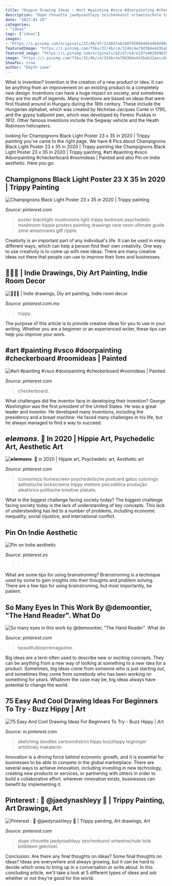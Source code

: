 ```yaml
---
title: "Hippie Drawing Ideas : #art #painting #vsco #doorpainting #checkerboard #roomideas"
description: "Dope chouette jaedynashleyy zeichenkunst ortweinschule toile bildideen gekritzel"
date: "2023-01-28"
categories:
- "ideas"
tags: ["ideas"]
images:
- "https://i.pinimg.com/originals/22/d8/d7/22d8d7abcb079508646b4db6890d463b.jpg"
featuredImage: "https://i.pinimg.com/736x/32/4b/c4/324bc4a79d3b6e4d3bab22aecc8db2ba.jpg"
featured_image: "https://i.pinimg.com/originals/e2/d7/e4/e2d7e4029496395081c347c42bd8ae24.jpg"
image: "https://i.pinimg.com/736x/32/4b/c4/324bc4a79d3b6e4d3bab22aecc8db2ba.jpg"
ShowToc: true
author: "Edyth Lowe"
---
```



What is invention?
Invention is the creation of a new product or idea. It can be anything from an improvement on an existing product to a completely new design. Inventions can have a huge impact on society, and sometimes they are the stuff of legends.
Many inventions are based on ideas that were first floated around in Hungary during the 18th century. These include the Hungarian alphabet, which was created by Nicholas-Jacques Conte in 1795, and the gypsy ballpoint pen, which was developed by Ferenc Puskás in 1912. Other famous inventions include the Segway vehicle and the Heath Robinson helicopters.

	

		
looking for Champignons Black Light Poster 23 x 35 in 2020 | Trippy painting you've came to the right page. We have 8 Pics about Champignons Black Light Poster 23 x 35 in 2020 | Trippy painting like Champignons Black Light Poster 23 x 35 in 2020 | Trippy painting, #art #painting #vsco #doorpainting #checkerboard #roomideas | Painted and also Pin on Indie aesthetic. Here you go:
		
    
## Champignons Black Light Poster 23 X 35 In 2020 | Trippy Painting

<img loading=lazy src="https://i.pinimg.com/originals/e2/d7/e4/e2d7e4029496395081c347c42bd8ae24.jpg" onerror="this.onerror=null;this.src='https://tse2.mm.bing.net/th?id=OIP.LTsEesg4Yqoi09wZMl0TGAAAAA&amp;pid=15.1';" alt="Champignons Black Light Poster 23 x 35 in 2020 | Trippy painting">

_Source: pinterest.com_

>poster blacklight mushrooms light trippy bedroom psychedelic mushroom hippie posters painting drawings rave neon ultimate guide zone amazonaws gift ripple. 

	

Creativity is an important part of any individual's life. It can be used in many different ways, which can help a person find their own creativity. One way to use creativity is to come up with new ideas. There are many creative ideas out there that people can use to improve their lives and businesses.

    
## 🌈🍄🍃 | Indie Drawings, Diy Art Painting, Indie Room Decor

<img loading=lazy src="https://i.pinimg.com/736x/7c/7b/d2/7c7bd2fbf0c7e78a7f0dd49c7cc01292.jpg" onerror="this.onerror=null;this.src='https://tse1.mm.bing.net/th?id=OIP.pEXQ_MLsHFn0ZZF08KQaCgHaJ3&amp;pid=15.1';" alt="🌈🍄🍃 | Indie drawings, Diy art painting, Indie room decor">

_Source: pinterest.com.mx_

>trippy. 

	

The purpose of this article is to provide creative ideas for you to use in your writing. Whether you are a beginner or an experienced writer, these tips can help you improve your work.

    
## #art #painting #vsco #doorpainting #checkerboard #roomideas | Painted

<img loading=lazy src="https://i.pinimg.com/736x/f1/3b/d4/f13bd4654c0f9b0372e54335d780d2e0.jpg" onerror="this.onerror=null;this.src='https://tse3.mm.bing.net/th?id=OIP.TtpBsrsCvZdDY6YZG5wwXgHaJ3&amp;pid=15.1';" alt="#art #painting #vsco #doorpainting #checkerboard #roomideas | Painted">

_Source: pinterest.com_

>checkerboard. 

	

What challenges did the inventor face in developing their invention?
George Washington was the first president of the United States. He was a great leader and inventor. He developed many inventions, including the presidency and a bread machine. He faced many challenges in his life, but he always managed to find a way to succeed.

    
## 𝙚𝙡𝙚𝙢𝙤𝙣𝙨. 🍾 In 2020 | Hippie Art, Psychedelic Art, Aesthetic Art

<img loading=lazy src="https://i.pinimg.com/736x/9b/9a/d9/9b9ad9cef4533d0719acabe3e39d21d4.jpg" onerror="this.onerror=null;this.src='https://tse1.mm.bing.net/th?id=OIP.YLkFOr6F0WlyQ47_SqCN-wHaNJ&amp;pid=15.1';" alt="𝙚𝙡𝙚𝙢𝙤𝙣𝙨. 🍾 in 2020 | Hippie art, Psychedelic art, Aesthetic art">

_Source: pinterest.com_

>iconseriezs homescreen psychedelische postcard gatos colorings ästhetische lockscreens trippy mettere psicodélica produção aleatórios politische kreative plakate. 

	

What is the biggest challenge facing society today?
The biggest challenge facing society today is the lack of understanding of key concepts. This lack of understanding has led to a number of problems, including economic inequality, social injustice, and international conflict.

    
## Pin On Indie Aesthetic

<img loading=lazy src="https://i.pinimg.com/736x/19/e8/17/19e81730123d86a85538ba72356adeaa.jpg" onerror="this.onerror=null;this.src='https://tse4.mm.bing.net/th?id=OIP.BQAPRftrqzkj3RKfi1UOvgHaJq&amp;pid=15.1';" alt="Pin on Indie aesthetic">

_Source: pinterest.es_

>. 

	

What are some tips for using brainstroming?
Brainstroming is a technique used by some to gain insights into their thoughts and problem solving. There are a few tips for using brainstroming, but most importantly, be patient.

    
## So Many Eyes In This Work By @demoontier, &quot;The Hand Reader&quot;. What Do

<img loading=lazy src="https://i.pinimg.com/736x/32/4b/c4/324bc4a79d3b6e4d3bab22aecc8db2ba.jpg" onerror="this.onerror=null;this.src='https://tse1.mm.bing.net/th?id=OIP.er400R5WNEk5nvszxISO7QHaHa&amp;pid=15.1';" alt="So many eyes in this work by @demoontier, &quot;The Hand Reader&quot;. What do">

_Source: pinterest.com_

>beautifulbizarremagazine. 

	

Big ideas are a term often used to describe new or exciting concepts. They can be anything from a new way of looking at something to a new idea for a product. Sometimes, big ideas come from someone who is just starting out, and sometimes they come from somebody who has been working on something for years. Whatever the case may be, big ideas always have potential to change the world.

    
## 75 Easy And Cool Drawing Ideas For Beginners To Try - Buzz Hippy | Art

<img loading=lazy src="https://i.pinimg.com/736x/7f/5d/ff/7f5dffd909cecad46fa6bfb7ca477524.jpg" onerror="this.onerror=null;this.src='https://tse2.mm.bing.net/th?id=OIP.Iy2LWCbVW-X5B6PRJ9YGZAHaJ4&amp;pid=15.1';" alt="75 Easy And Cool Drawing Ideas For Beginners To Try - Buzz Hippy | Art">

_Source: in.pinterest.com_

>sketching doodles cartoondistrict hippy buzzhippy tegninger artisticaly makalenin. 

	

Innovation is a driving force behind economic growth, and it is essential for businesses to be able to compete in the global marketplace. There are several ways to achieve innovation, including investing in new technology, creating new products or services, or partnering with others in order to build a collaborative effort. wherever innovation exists, businesses can benefit by implementing it.

    
## Pinterest : 💛 @jaedynashleyy 💛 | Trippy Painting, Art Drawings, Art

<img loading=lazy src="https://i.pinimg.com/originals/22/d8/d7/22d8d7abcb079508646b4db6890d463b.jpg" onerror="this.onerror=null;this.src='https://tse3.mm.bing.net/th?id=OIP.FPNABw0QvH0xi9zU4F1uBgHaJ3&amp;pid=15.1';" alt="Pinterest : 💛 @jaedynashleyy 💛 | Trippy painting, Art drawings, Art">

_Source: pinterest.com_

>dope chouette jaedynashleyy zeichenkunst ortweinschule toile bildideen gekritzel. 

	

Conclusion: Are there any final thoughts on ideas?
Some final thoughts on ideas? Ideas are everywhere and always growing, but it can be hard to decide which ones to bring up in a conversation or write about. In this concluding article, we'll take a look at 5 different types of ideas and ask whether or not they're good for the world.

